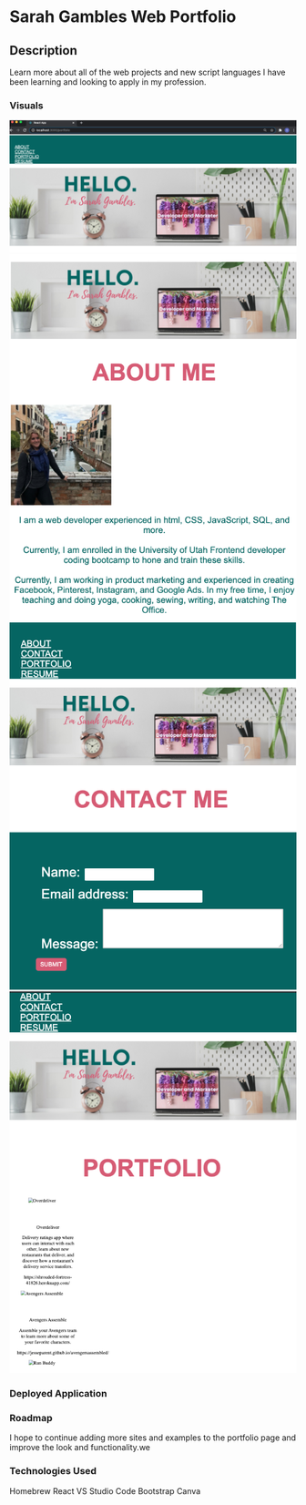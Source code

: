 # Sarah Gambles Web Portfolio

## Description

Learn more about all of the web projects and new script languages I have been learning and looking to apply in my profession.

### Visuals
![ScreenShot](/readme/homepage.png)
![ScreenShot](/readme/about.png)
![ScreenShot](/readme/contact.png)
![ScreenShot](/readme/portfolio.png)

### Deployed Application


### Roadmap
I hope to continue adding more sites and examples to the portfolio page and improve the look and functionality.we

### Technologies Used
Homebrew
React
VS Studio Code
Bootstrap
Canva
